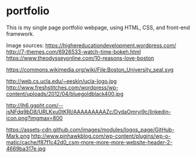 # portfolio
This is my single page portfolio webpage, using HTML, CSS, and front-end framework.

Image sources:
https://highereducationdevelopment.wordpress.com/
http://7-themes.com/6926533-watch-time-bokeh.html
https://www.theodysseyonline.com/10-reasons-love-boston

https://commons.wikimedia.org/wiki/File:Boston_University_seal.svg

http://web.cs.ucla.edu/~eeskin/ucla-logo.jpg
http://www.freshstitches.com/wordpress/wp-content/uploads/2012/04/bluegoldblack400.jpg

http://lh6.ggpht.com/--jsNFdq9bD8/URLKxu0tKRI/AAAAAAAAAZc/DydaOmryi9c/linkedin-icon.png?imgmax=800

https://assets-cdn.github.com/images/modules/logos_page/GitHub-Mark.png
http://www.pinhawkblog.com/wp-content/plugins/wp-o-matic/cache/f87f1c42d0_csm-more-more-more-website-header-2-4669ba317e.jpg

